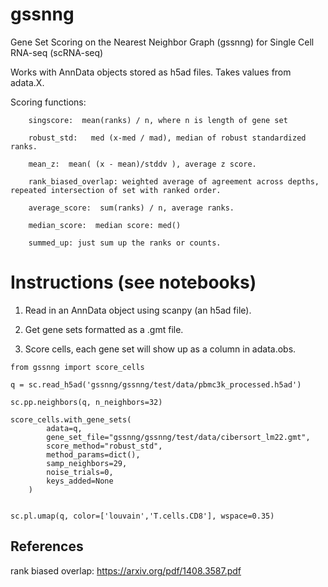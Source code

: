 # gssnng

Gene Set Scoring on the Nearest Neighbor Graph (gssnng) for Single Cell RNA-seq (scRNA-seq)

Works with AnnData objects stored as h5ad files. Takes values from adata.X.

Scoring functions:
```
    singscore:  mean(ranks) / n, where n is length of gene set
    
    robust_std:   med (x-med / mad), median of robust standardized ranks.
    
    mean_z:  mean( (x - mean)/stddv ), average z score.
    
    rank_biased_overlap: weighted average of agreement across depths, repeated intersection of set with ranked order.
    
    average_score:  sum(ranks) / n, average ranks.     
    
    median_score:  median score: med()
    
    summed_up: just sum up the ranks or counts.
```

# Instructions (see notebooks)

1. Read in an AnnData object using scanpy (an h5ad file).

2. Get gene sets formatted as a .gmt file.

3. Score cells, each gene set will show up as a column in adata.obs.

```
from gssnng import score_cells

q = sc.read_h5ad('gssnng/gssnng/test/data/pbmc3k_processed.h5ad')

sc.pp.neighbors(q, n_neighbors=32)

score_cells.with_gene_sets(
        adata=q,
        gene_set_file="gssnng/gssnng/test/data/cibersort_lm22.gmt",
        score_method="robust_std",
        method_params=dict(),
        samp_neighbors=29,
        noise_trials=0,
        keys_added=None
    )
    

sc.pl.umap(q, color=['louvain','T.cells.CD8'], wspace=0.35)
```

## References

rank biased overlap:  https://arxiv.org/pdf/1408.3587.pdf



